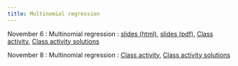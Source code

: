 ```yaml
---
title: Multinomial regression
---
```


November 6
: Multinomial regression
  : [slides (html)](https://sta712-f23.github.io/slides/lecture_29.html), [slides (pdf)](https://sta712-f23.github.io/slides/lecture_29.pdf), [Class activity](https://sta712-f23.github.io/class_activities/ca_lecture_29.html), [Class activity solutions](https://sta712-f23.github.io/class_activities/ca_lecture_29_solutions.R)
  
November 8
: Multinomial regression
  : [Class activity](https://sta712-f23.github.io/class_activities/ca_lecture_30.html), [Class activity solutions](https://sta712-f23.github.io/class_activities/ca_lecture_30_solutions.R)